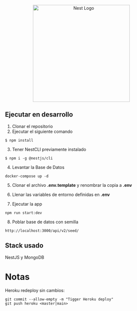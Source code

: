 <p align="center">
  <a href="http://nestjs.com/" target="blank"><img src="https://nestjs.com/img/logo_text.svg" width="320" alt="Nest Logo" /></a>
</p>

## Ejecutar en desarrollo

1. Clonar el repositorio
2. Ejecutar el siguiente comando

```
$ npm install
```
3. Tener NestCLI previamente instalado

```
$ npm i -g @nestjs/cli
```

4. Levantar la Base de Datos

```
docker-compose up -d
```

5. Clonar el archivo __.env.template__ y renombrar la copia a __.env__
6. Llenar las variables de entorno definidas en __.env__


7. Ejecutar la app

```
npm run start:dev
```

8. Poblar base de datos con semilla

```
http://localhost:3000/api/v2/seed/
```

## Stack usado
NestJS y
MongoDB

# Notas
Heroku redeploy sin cambios:
```
git commit --allow-empty -m "Tigger Heroku deploy"
git push heroku <master|main>
```
